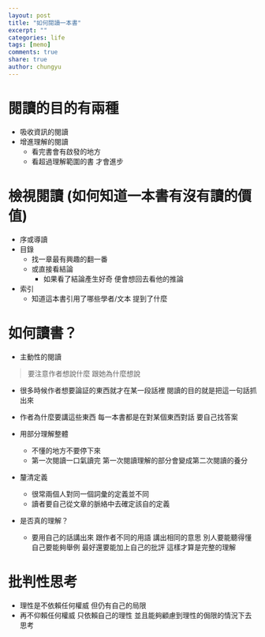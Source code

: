 ```yaml
---
layout: post
title: "如何閱讀一本書"
excerpt: ""
categories: life
tags: [memo]
comments: true
share: true
author: chungyu
---
```


# 閱讀的目的有兩種
* 吸收資訊的閱讀
* 增進理解的閱讀
  * 看完書會有啟發的地方
  * 看超過理解範圍的書 才會進步

# 檢視閱讀 (如何知道一本書有沒有讀的價值)
* 序或導讀
* 目錄
  * 找一章最有興趣的翻一番
  * 或直接看結論
    * 如果看了結論產生好奇 便會想回去看他的推論
* 索引
  * 知道這本書引用了哪些學者/文本 提到了什麼

# 如何讀書？
* 主動性的閱讀
> 要注意作者想說什麼 跟她為什麼想說

  * 很多時候作者想要論証的東西就才在某一段話裡 閱讀的目的就是把這一句話抓出來
  * 作者為什麼要講這些東西 每一本書都是在對某個東西對話 要自己找答案

* 用部分理解整體
  * 不懂的地方不要停下來
  * 第一次閱讀一口氣讀完 第一次閱讀理解的部分會變成第二次閱讀的養分
* 釐清定義
  * 很常兩個人對同一個詞彙的定義並不同
  * 讀者要自己從文章的脈絡中去確定該自的定義
* 是否真的理解？
  * 要用自己的話講出來 跟作者不同的用語 講出相同的意思 別人要能聽得懂 自己要能夠舉例 最好還要能加上自己的批評 這樣才算是完整的理解

# 批判性思考
* 理性是不依賴任何權威 但仍有自己的局限
* 再不仰賴任何權威 只依賴自己的理性 並且能夠顧慮到理性的侷限的情況下去思考
